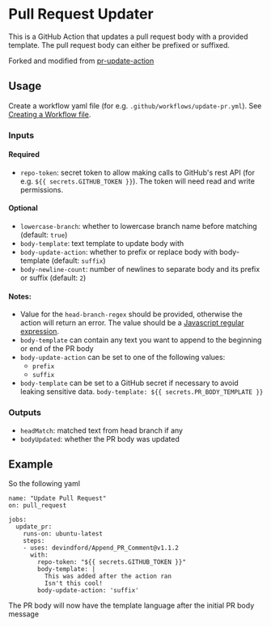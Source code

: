 # Pull Request Updater

This is a GitHub Action that updates a pull request body with a provided template. The pull request body can either be prefixed or suffixed.

Forked and modified from [pr-update-action](https://github.com/tzkhan/pr-update-action)

## Usage

Create a workflow yaml file (for e.g. `.github/workflows/update-pr.yml`). See [Creating a Workflow file](https://docs.github.com/en/free-pro-team@latest/actions/learn-github-actions/introduction-to-github-actions#create-an-example-workflow).

### Inputs

#### Required
- `repo-token`: secret token to allow making calls to GitHub's rest API (for e.g. `${{ secrets.GITHUB_TOKEN }}`). The token will need read and write permissions.

#### Optional
- `lowercase-branch`: whether to lowercase branch name before matching (default: `true`)
- `body-template`: text template to update body with
- `body-update-action`: whether to prefix or replace body with body-template (default: `suffix`)
- `body-newline-count`: number of newlines to separate body and its prefix or suffix (default: `2`)

#### Notes:

- Value for the `head-branch-regex` should be provided, otherwise the action will return an error. The value should be a [Javascript regular expression](https://developer.mozilla.org/en-US/docs/Web/JavaScript/Guide/Regular_Expressions).
- `body-template` can contain any text you want to append to the beginning or end of the PR body
- `body-update-action` can be set to one of the following values:
  - `prefix`
  - `suffix`
- `body-template` can be set to a GitHub secret if necessary to avoid leaking sensitive data. `body-template: ${{ secrets.PR_BODY_TEMPLATE }}`

### Outputs

- `headMatch`: matched text from head branch if any
- `bodyUpdated`: whether the PR body was updated

## Example

So the following yaml

```
name: "Update Pull Request"
on: pull_request

jobs:
  update_pr:
    runs-on: ubuntu-latest
    steps:
    - uses: devindford/Append_PR_Comment@v1.1.2
      with:
        repo-token: "${{ secrets.GITHUB_TOKEN }}"
        body-template: |
          This was added after the action ran
          Isn't this cool!
        body-update-action: 'suffix'
```

The PR body will now have the template language after the initial PR body message
